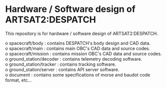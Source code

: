 Hardware / Software design of ARTSAT2:DESPATCH
========
This repository is for hardware / software design of ARTSAT2:DESPATCH.  

o spacecraft/body : contains DESPATCH's body design and CAD data.  
o spacecraft/main : contains main OBC's CAD data and source codes.  
o spacecraft/mission : contains mission OBC's CAD data and source codes.  
o ground_station/decoder :  contains telemetry decoding software.  
o ground_station/tracker :  contains tracking software.  
o ground_station/server : contains API server software.  
o document : contains some specifications of morse and baudot code format, etc...  
